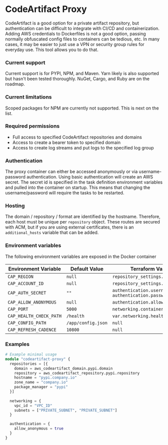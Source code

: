 
# CodeArtifact Proxy

CodeArtifact is a good option for a private artifact repository, but authentication
can be difficult to integrate with CI/CD and containerization. Adding AWS
credentials to Dockerfiles is not a good option, passing normally obfuscated config
files to containers can be tedious, etc. In many cases, it may be easier
to just use a VPN or security group rules for everyday use. This tool allows you to do that.

### Current support
Current support is for PYPI, NPM, and Maven. Yarn likely is also supported but hasn't been tested
thoroughly. NuGet, Cargo, and Ruby are on the roadmap.

### Current limitations
Scoped packages for NPM are currently not supported. This is next on the list.

### Required permissions
* Full access to specified CodeArtifact repositories and domains
* Access to create a bearer token to specified domain
* Access to create log streams and put logs to the specified log group

### Authentication
The proxy container can either be accessed anonymously or via username-password
authentication. Using basic authentication will create an AWS secret. The secret id
is specified in the task definition environment variables and pulled into
the container on startup. This means that changing the username/password will 
require the tasks to be restarted.

### Hosting
The domain / repository / format are identified by the hostname. Therefore, 
each host must be unique per `repository` object. These routes are secured with ACM,
but if you are using external certificates, there is an `additional_hosts` variable that can be added.

### Environment variables
The following environment variables are exposed in the Docker container

| Environment Variable    | Default Value      | Terraform Variable                                   |
|-------------------------|--------------------|------------------------------------------------------|
| `CAP_REGION`            | `null`             | `repository_settings.region`                         |
| `CAP_ACCOUNT_ID`        | `null`             | `repository_settings.account_id`                     |
| `CAP_AUTH_SECRET`       | `""`               | `authentication.username && authentication.password` |
| `CAP_ALLOW_ANONYMOUS`   | `null`             | `authentication.allow_anonymous`                     |
| `CAP_PORT`              | `5000`             | `networking.container_port`                          |
| `CAP_HEALTH_CHECK_PATH` | `/health`          | `var.networking.health_check.path`                   |
| `CAP_CONFIG_PATH`       | `/app/config.json` | `null`                                               |
| `CAP_REFRESH_CADENCE`   | `10800`            | `null`                                               |

### Examples

```terraform
# Example minimal usage
module "codeartifact-proxy" {
  repositories = [{
    domain = aws_codeartifact_domain.pypi.domain
    repository = aws_codeartifact_repository.pypi.repository
    hostname = "pypi.company.io"
    zone_name = "company.io"
    package_manager = "pypi"
  }]
  
  networking = {
    vpc_id = "VPC_ID"
    subnets = ["PRIVATE_SUBNET", "PRIVATE_SUBNET"]
  }

  authentication = {
    allow_anonymous = true
  }
}
```